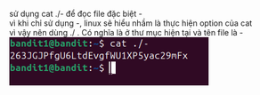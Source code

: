 sử dụng cat ./- để đọc file đặc biệt -\
vì khi chỉ sử dụng -, linux sẽ hiểu nhầm là thực hiện option của cat\
vì vậy nên dùng ./ . Có nghĩa là ở thư mục hiện tại và tên file là - \
![alt text](image/2.png)